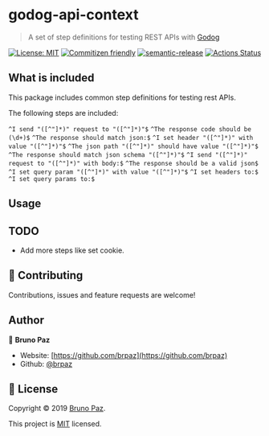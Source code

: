 
# godog-api-context

> A set of step definitions for testing REST APIs with [Godog](https://github.com/DATA-DOG/godog)

[![License: MIT](https://img.shields.io/badge/License-MIT-yellow.svg?style=for-the-badge)](LICENSE)
[![Commitizen friendly](https://img.shields.io/badge/commitizen-friendly-brightgreen.svg?style=for-the-badge)](http://commitizen.github.io/cz-cli/)
[![semantic-release](https://img.shields.io/badge/%20%20%F0%9F%93%A6%F0%9F%9A%80-semantic--release-e10079.svg?style=for-the-badge)](https://github.com/semantic-release/semantic-release?style=for-the-badge)
[![Actions Status](https://github.com/brpaz/godog-api-context/workflows/CI/badge.svg?style=for-the-badge)](https://github.com/brpaz/godog-api-context/actions)

## What is included

This package includes common step definitions for testing rest APIs.

The following steps are included:

`^I send "([^"]*)" request to "([^"]*)"$`
`^The response code should be (\d+)$`
`^The response should match json:$`
`^I set header "([^"]*)" with value "([^"]*)"$`
`^The json path "([^"]*)" should have value "([^"]*)"$`
`^The response should match json schema "([^"]*)"$`
`^I send "([^"]*)" request to "([^"]*)" with body:$`
`^The response should be a valid json$`
`^I set query param "([^"]*)" with value "([^"]*)"$`
`^I set headers to:$`
`^I set query params to:$`

## Usage



## TODO

* Add more steps like set cookie.


## 🤝 Contributing

Contributions, issues and feature requests are welcome!

## Author

👤 **Bruno Paz**

* Website: [https://github.com/brpaz](https://github.com/brpaz)
* Github: [@brpaz](https://github.com/brpaz)

## 📝 License

Copyright © 2019 [Bruno Paz](https://github.com/brpaz).

This project is [MIT](LICENSE) licensed.
